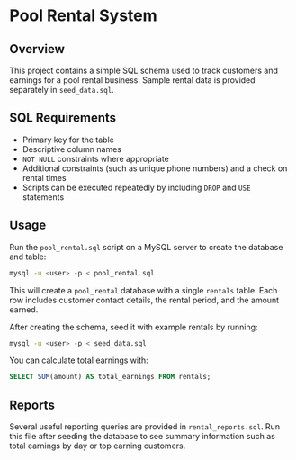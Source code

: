 # Pool Rental System

## Overview
This project contains a simple SQL schema used to track customers and earnings for a pool rental business. Sample rental data is provided separately in `seed_data.sql`.

## SQL Requirements
- Primary key for the table
- Descriptive column names
- `NOT NULL` constraints where appropriate
- Additional constraints (such as unique phone numbers) and a check on rental times
- Scripts can be executed repeatedly by including `DROP` and `USE` statements

## Usage
Run the `pool_rental.sql` script on a MySQL server to create the database and table:

```bash
mysql -u <user> -p < pool_rental.sql
```

This will create a `pool_rental` database with a single `rentals` table. Each row includes customer contact details, the rental period, and the amount earned.

After creating the schema, seed it with example rentals by running:

```bash
mysql -u <user> -p < seed_data.sql
```

You can calculate total earnings with:

```sql
SELECT SUM(amount) AS total_earnings FROM rentals;
```

## Reports
Several useful reporting queries are provided in `rental_reports.sql`. Run this
file after seeding the database to see summary information such as total
earnings by day or top earning customers.
